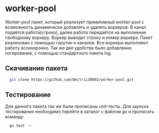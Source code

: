 # worker-pool
Worker-pool пакет, который реализует примитивный worker-pool с возможность динамически добавлять и удалять воркеров. В канал подаётся работа(строка), далее работа передаётся на выполнение свободному воркеру. Воркер выводит строку и номер воркера. Пакет реализован с помощью горутин и каналов. Все воркеры выполняют работу ассинхронно. Так же дял удобства было добавленно логирование, с помощью стандартного пакета log. 

## Скачивание пакета
```bash
  git clone https://github.com/Dmitrii30002/worker-pool.git
```

## Тестирование
Для данного пакета так же были прописаны unit-тесты. Для заупска тестирования необходимо перейти в каталог с файлом go и прописать команду:
```bash
  go test -v
```

